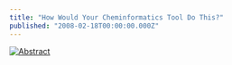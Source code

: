 ```yaml
---
title: "How Would Your Cheminformatics Tool Do This?"
published: "2008-02-18T00:00:00.000Z"
---
```


[![Abstract](/images/posts/20080217/abstract.png "Abstract")](http://dx.doi.org/10.1021/jo702502n)
